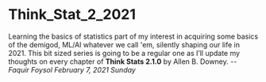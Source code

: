 # Think_Stat_2_2021
Learning the basics of statistics part of my interest in acquiring some basics of the demigod, ML/AI whatever we call 'em, silently shaping our life in 2021. 
This bit sized series is going to be a regular one as I’ll update my thoughts on every chapter of __Think Stats 2.1.0__ by Allen B. Downey.
*-- Faquir Foysol February 7, 2021 Sunday* 


